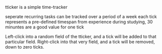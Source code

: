 tticker is a simple time-tracker

seperate recurring tasks can be tracked over a period of a week
each tick represents a pre-defined timespan
from experience during studying, 30 minuntes are a good value for one tick

Left-click into a random field of the tticker, and a tick will be added to that particular field.
Right-click into that very field, and a tick will be removed, down to zero ticks.

